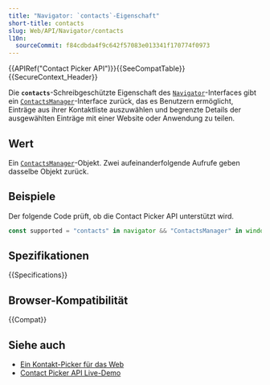 ```yaml
---
title: "Navigator: `contacts`-Eigenschaft"
short-title: contacts
slug: Web/API/Navigator/contacts
l10n:
  sourceCommit: f84cdbda4f9c642f57083e013341f170774f0973
---
```


{{APIRef("Contact Picker API")}}{{SeeCompatTable}}{{SecureContext_Header}}

Die **`contacts`**-Schreibgeschützte Eigenschaft des
[`Navigator`](/de/docs/Web/API/Navigator)-Interfaces gibt ein [`ContactsManager`](/de/docs/Web/API/ContactsManager)-Interface zurück,
das es Benutzern ermöglicht, Einträge aus ihrer Kontaktliste auszuwählen und begrenzte Details der ausgewählten Einträge mit einer Website oder Anwendung zu teilen.

## Wert

Ein [`ContactsManager`](/de/docs/Web/API/ContactsManager)-Objekt. Zwei aufeinanderfolgende Aufrufe geben dasselbe Objekt zurück.

## Beispiele

Der folgende Code prüft, ob die Contact Picker API unterstützt wird.

```js
const supported = "contacts" in navigator && "ContactsManager" in window;
```

## Spezifikationen

{{Specifications}}

## Browser-Kompatibilität

{{Compat}}

## Siehe auch

- [Ein Kontakt-Picker für das Web](https://developer.chrome.com/docs/capabilities/web-apis/contact-picker)
- [Contact Picker API Live-Demo](https://mdn.github.io/dom-examples/contact-picker/)
